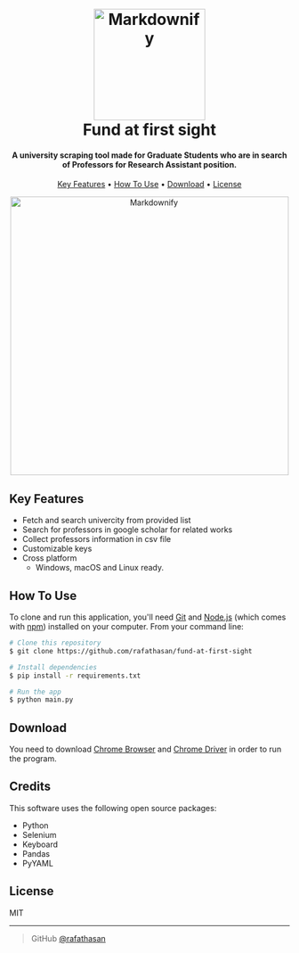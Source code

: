 
<h1 align="center">
  <br>
  <a href="https://github.com/rafathasan/fund-at-first-sight"><img src="https://img.icons8.com/external-microdots-premium-microdot-graphic/512/000000/external-fund-education-science-vol1-microdots-premium-microdot-graphic.png" alt="Markdownify" width="200"></a>
  
  <br>
  Fund at first sight
  <br>
</h1>

<h4 align="center">A university scraping tool made for Graduate Students who are in search of Professors for Research Assistant position.</h4>

<p align="center">
  <a href="#key-features">Key Features</a> •
  <a href="#how-to-use">How To Use</a> •
  <a href="#download">Download</a> •
  <a href="#license">License</a>
</p>

<p align="center">
<img src="https://cdn.dribbble.com/users/3898087/screenshots/15281931/media/8a69cd8d3f0dbbd4e48db328c0b88d7a.gif" align="center" alt="Markdownify" width="500">
</p>

## Key Features

* Fetch and search univercity from provided list
* Search for professors in google scholar for related works
* Collect professors information in csv file
* Customizable keys
* Cross platform
  - Windows, macOS and Linux ready.

## How To Use

To clone and run this application, you'll need [Git](https://git-scm.com) and [Node.js](https://nodejs.org/en/download/) (which comes with [npm](http://npmjs.com)) installed on your computer. From your command line:

```bash
# Clone this repository
$ git clone https://github.com/rafathasan/fund-at-first-sight

# Install dependencies
$ pip install -r requirements.txt

# Run the app
$ python main.py
```


## Download

You need to download [Chrome Browser](https://www.google.com/chrome/) and [Chrome Driver](https://chromedriver.chromium.org/) in order to run the program.

## Credits

This software uses the following open source packages:
- Python
- Selenium
- Keyboard
- Pandas
- PyYAML

## License

MIT

---

> GitHub [@rafathasan](https://github.com/rafathasan)


